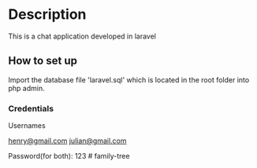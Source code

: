 # Description

This is a chat application developed in laravel

## How to set up

Import the database file 'laravel.sql' which is located in the root folder into php admin.

### Credentials

Usernames

henry@gmail.com
julian@gmail.com

Password(for both): 123
#   f a m i l y - t r e e  
 